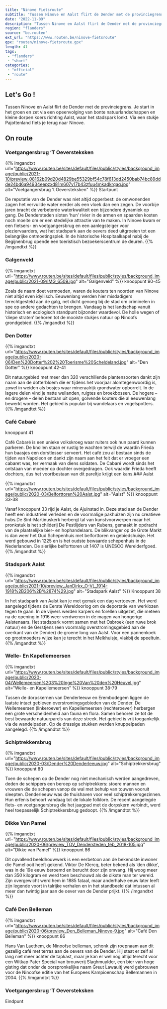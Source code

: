 ```yaml
---
title: "Ninove Fietsroute"
subtitle: "Tussen Ninove en Aalst flirt de Dender met de provinciegrens"
date: "2022-11-09"
description: "Tussen Ninove en Aalst flirt de Dender met de provinciegrens"
region: "flanders"
source: "be.routen"
ext_url: "https://www.routen.be/ninove-fietsroute"
gpx: "routen/ninove-fietsroute.gpx"
length: 41
tags:
 - "flanders"
 - "short"
categories:
 - "official"
 - "route"
---
```


## Let's Go ! 

Tussen Ninove en Aalst flirt de Dender met de provinciegrens. Je start in het groen en zet via een opeenvolging van bonte natuurlandschappen en kleine dorpen koers richting Aalst, waar het stadspark lonkt. Via een stukje Pajottenland fiets je terug naar Ninove.

## On route

### Voetgangersbrug ‘T Oeversteksken

{{% imgandtxt url="https://www.routen.be/sites/default/files/public/styles/background_image/public/2021-10/preview_08162b09d20d4829be55329bf54c78f613dd2450bab74bc89ddde24bd6a94934eepzxd81m607v17b43zfuu4mkadkrqaq.jpg" alt="Voetgangersbrug ‘t Oeversteksken" %}}
Startpunt

De reputatie van de Dender was niet altijd opperbest: de omwonenden zagen het vervuilde water eerder als een vloek dan een zegen. De voorbije jaren bracht de verbeterde waterkwaliteit een bijzondere dynamiek op gang. De Dendersteden sloten ‘hun’ rivier in de armen en spaarden kosten noch moeite om er een stedelijke attractie van te maken. In Ninove kwam er een fietsers- en voetgangersbrug en een aanlegsteiger voor pleziervaarders, wat het stadspark aan de oevers deed uitgroeien tot een belangrijke ontmoetingsplek. In de historische Hospitaalkapel nabij de Begijnenbrug opende een toeristisch bezoekerscentrum de deuren.
{{% /imgandtxt %}}

### Galgenveld

{{% imgandtxt url="https://www.routen.be/sites/default/files/public/styles/background_image/public/2021-09/IMG_6509.jpg" alt="Galgenveld" %}}
knooppunt 90-45

Zoals de naam doet vermoeden, waren de kouters ten noorden van Ninove niet altijd even idyllisch. Eeuwenlang werden hier misdadigers terechtgesteld aan de galg, net dicht genoeg bij de stad om criminelen in spe op andere gedachten te brengen. Vandaag is het landschap vanuit historisch en ecologisch standpunt bijzonder waardevol. De holle wegen of ‘diepe straten’ behoren tot de mooiste stukjes natuur op Ninoofs grondgebied.
{{% /imgandtxt %}}

### Den Dotter

{{% imgandtxt url="https://www.routen.be/sites/default/files/public/styles/background_image/public/2020-06/Den%20Dotter%202%20Toerisme%20Scheldeland.jpg" alt="Den Dotter" %}}
knooppunt 42-41

Dit natuurgebied met meer dan 320 verschillende plantensoorten dankt zijn naam aan de dotterbloem die er tijdens het voorjaar alomtegenwoordig is, zowel in weiden als bosjes waar mineraalrijk grondwater opborrelt. In de lagere delen vind je natte weilanden, ruigtes en broekbossen. De hogere – en drogere – delen bestaan uit open, golvende kouters die al eeuwenlang bewerkt worden. Het gebied is populair bij wandelaars en vogelspotters.
{{% /imgandtxt %}}

### Café Cabaré

knooppunt 41

Café Cabaré is een unieke volkskroeg waar ruiters ook hun paard kunnen parkeren. De knollen staan er rustig te wachten terwijl de waardin Frieda hun baasjes een dorstlesser serveert. Het café zou al bestaan sinds de tijden van Napoleon en dankt zijn naam aan het feit dat er vroeger een cabaret was, ter vermaak van diens soldaten. De Cabaré wordt sinds het ontstaan van moeder op dochter overgedragen. Ook waardin Frieda heeft dochters, dus het voortbestaan van dit pareltje krijgt een kans.### Aalst

{{% imgandtxt url="https://www.routen.be/sites/default/files/public/styles/background_image/public/2020-03/Belforttoren%20Aalst.jpg" alt="Aalst" %}}
knooppunt 33-38

Vanaf knooppunt 33 rijd je Aalst, de Ajuinstad in. Deze stad aan de Dender heeft een industrieel verleden en de voormalige pakhuizen zijn nu creatieve hubs.De Sint-Martinuskerk herbergt tal van kunstvoorwerpen maar hét pronkstuk is het schilderij De Pestlijders van Rubens, gemaakt in opdracht van de plaatselijke bier- en hophandelaars. De blikvanger op de Grote Markt is dan weer het Oud Schepenhuis met belforttoren en gebiedshuisje. Het werd gebouwd in 1225 en is het oudste bewaarde schepenhuis in de Nederlanden. De sierlijke belforttoren uit 1407 is UNESCO Werelderfgoed.
{{% /imgandtxt %}}

### Stadspark Aalst

{{% imgandtxt url="https://www.routen.be/sites/default/files/public/styles/background_image/public/2021-10/preview_JanDirkx_O-VL_1914-1918%2B206%2B%2874%29.jpg" alt="Stadspark Aalst" %}}
Knooppunt 38

In het stadspark van Aalst kan je met gemak een dag vertoeven. Het werd aangelegd tijdens de Eerste Wereldoorlog om de deportatie van werklozen tegen te gaan. In de vijvers werden karpers en forellen uitgezet, die meteen na de opening in 1916 weer verdwenen in de magen van hongerige Aalstenaars. Het stadspark vormt samen met het Osbroek (een ruwe brok natuur) en de Gerstjens (een voormalig overstromingsgebied aan de overkant van de Dender) de groene long van Aalst. Voor een pannenkoek op grootmoeders wijze kan je terecht in het Melkhuisje, vlakbij de speeltuin.
{{% /imgandtxt %}}

### Welle- En Kapellemeersen

{{% imgandtxt url="https://www.routen.be/sites/default/files/public/styles/background_image/public/2020-04/Wellemeersen%203%20Inge%20Van%20den%20Heuvel.jpg" alt="Welle- en Kapellemeersen" %}}
knooppunt 38-79

Tussen de dorpskernen van Denderleeuw en Erembodegem liggen de laatste intact gebleven overstromingsgebieden van de Dender. De Wellemeersen (linkeroever) en Kapellemeersen (rechteroever) herbergen een grote verscheidenheid aan fauna en flora. Samen behoren ze tot de best bewaarde natuurparels van deze streek. Het gebied is vrij toegankelijk via de wandelpaden. Op de drassige stukken werden knuppelpaden aangelegd.
{{% /imgandtxt %}}

### Schiptrekkersbrug

{{% imgandtxt url="https://www.routen.be/sites/default/files/public/styles/background_image/public/2020-03/Dender%20Denderleeuw.jpg" alt="Schiptrekkersbrug" %}}
knooppunt 80

Toen de schepen op de Dender nog niet mechanisch werden aangedreven, deden de schippers een beroep op schiptrekkers: stoere mannen en vrouwen die de schepen vanop de wal met behulp van touwen vooruit sleepten. Denderleeuw was de thuishaven voor veel schiptrekkersgezinnen. Hun erfenis behoort vandaag tot de lokale folklore. De recent aangelegde fiets- en voetgangersbrug die het jaagpad met de dorpskern verbindt, werd heel toepasselijk Schiptrekkersbrug gedoopt.
{{% /imgandtxt %}}

### Dikke Van Pamel

{{% imgandtxt url="https://www.routen.be/sites/default/files/public/styles/background_image/public/2020-06/preview_TOV_Dendersteden_feb_2018-105.jpg" alt="Dikke van Pamel" %}}
knooppunt 86

Dit opvallend beeldhouwwerk is een eerbetoon aan de bekendste inwoner die Pamel ooit heeft gekend. Viktor De Klercq, beter bekend als ‘den dikke’, was in de 19e eeuw beroemd en berucht door zijn omvang. Hij woog meer dan 350 kilogram en werd toen beschouwd als de dikste man ter wereld. Zijn overgewicht werd hem in 1885 fataal, maar anderhalve eeuw later leeft zijn legende voort in talrijke verhalen en in het standbeeld dat intussen al meer dan twintig jaar aan de oever van de Dender prijkt.
{{% /imgandtxt %}}

### Café Den Belleman

{{% imgandtxt url="https://www.routen.be/sites/default/files/public/styles/background_image/public/2020-06/preview_Den_Belleman_Ninove-9.jpg" alt="Café Den Belleman" %}}
knooppunt 86

Hans Van Laethem, de Ninoofse belleman, schonk zijn roepnaam aan dit gezellig café met terras aan de oevers van de Dender. Hij staat er zelf al lang niet meer achter de tapkast, maar je kan er wel nog altijd terecht voor een Witkap Pater Special van brouwerij Slaghmuylder, een bier van hoge gisting dat onder de oorspronkelijke naam Greut Lawauitj werd gebrouwen voor de Ninoofse editie van het Europees Kampioenschap Bellemannen in 2004.
{{% /imgandtxt %}}

### Voetgangersbrug ‘T Oeversteksken

Eindpunt


